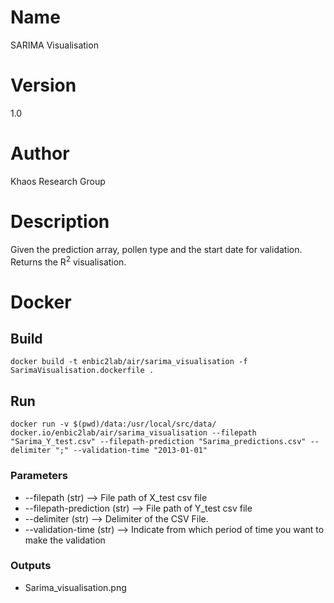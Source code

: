 # Name
SARIMA Visualisation

# Version
1.0

# Author
Khaos Research Group

# Description
Given the prediction array, pollen type and the start date for validation.
Returns the R<sup>2</sup> visualisation.

# Docker
## Build
```shell
docker build -t enbic2lab/air/sarima_visualisation -f SarimaVisualisation.dockerfile .
```
## Run
```shell
docker run -v $(pwd)/data:/usr/local/src/data/ docker.io/enbic2lab/air/sarima_visualisation --filepath "Sarima_Y_test.csv" --filepath-prediction "Sarima_predictions.csv" --delimiter ";" --validation-time "2013-01-01"

```

### Parameters
* --filepath (str) --> File path of X_test csv file
* --filepath-prediction (str) --> File path of Y_test csv file
* --delimiter (str) --> Delimiter of the CSV File.
* --validation-time (str) --> Indicate from which period of time you want to make the validation

### Outputs
* Sarima_visualisation.png